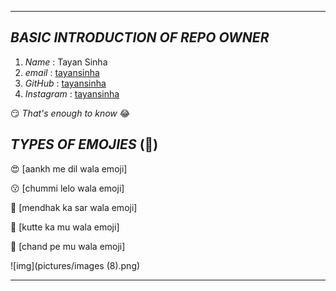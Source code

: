 ____________________________________________________________________



## ***BASIC INTRODUCTION OF REPO OWNER***

1. *Name* : Tayan Sinha
2. *email* : [tayansinha](tayansinha@gmail.com)
3. *GitHub* : [tayansinha](github.com/tayansinha)
4. *Instagram* : [tayansinha](instagram.com/tayansinha)

:smirk: *That's enough to know* :joy: 



  ## ***TYPES OF EMOJIES*** (:basketball:)

:heart_eyes:  [aankh me dil wala emoji]
  
:kissing:  [chummi lelo wala emoji]
  
:frog:  [mendhak ka sar wala emoji]
  
:dog:  [kutte ka mu wala emoji]
  
:full_moon_with_face:  [chand pe mu wala emoji]

 
 
![img](pictures/images (8).png)


 ___________________________________________________________________


